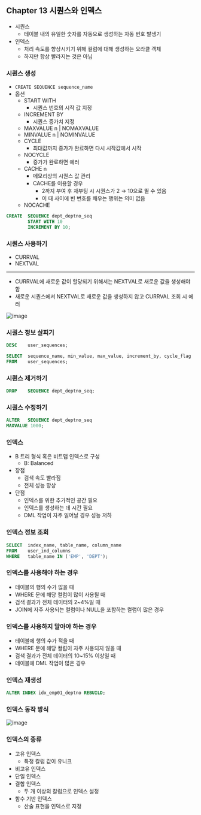 ## Chapter 13 시퀀스와 인덱스

- 시퀀스
    - 테이블 내의 유일한 숫자를 자동으로 생성하는 자동 번호 발생기
- 인덱스
    - 처리 속도를 향상시키기 위해 컬럼에 대해 생성하는 오라클 객체
    - 하지만 항상 빨라지는 것은 아님

### 시퀀스 생성

- `CREATE SEQUENCE sequence_name`
- 옵션
    - START WITH
        - 시퀀스 번호의 시작 값 지정
    - INCREMENT BY
        - 시퀀스 증가치 지정
    - MAXVALUE n | NOMAXVALUE
    - MINVALUE n | NOMINVALUE
    - CYCLE
        - 최대값까지 증가가 완료하면 다시 시작값에서 시작
    - NOCYCLE
        - 증가가 완료하면 에러
    - CACHE n
        - 메모리상의 시퀀스 값 관리
        - CACHE를 이용할 경우
            - 2까지 부여 후 재부팅 시 시퀀스가 2 → 10으로 뛸 수 있음
            - 이 때 사이에 빈 번호를 채우는 행위는 의미 없음
    - NOCACHE

```sql
CREATE  SEQUENCE dept_deptno_seq
        START WITH 10
        INCREMENT BY 10;
```

### 시퀀스 사용하기

- CURRVAL
- NEXTVAL

---

- CURRVAL에 새로운 값이 할당되기 위해서는 NEXTVAL로 새로운 값을 생성해야 함
- 새로운 시퀀스에서 NEXTVAL로 새로운 값을 생성하지 않고 CURRVAL 조회 시 에러

![image](https://github.com/sangeun99/hyundai-it-e-java-fullstack/assets/63828057/ae51a8a2-51cd-4810-a00f-17a849df609a)

### 시퀀스 정보 살피기

```sql
DESC    user_sequences;

SELECT  sequence_name, min_value, max_value, increment_by, cycle_flag
FROM    user_sequences;
```

### 시퀀스 제거하기

```sql
DROP    SEQUENCE dept_deptno_seq;
```

### 시퀀스 수정하기

```sql
ALTER   SEQUENCE dept_deptno_seq
MAXVALUE 1000;
```

### 인덱스

- B 트리 형식 혹은 비트맵 인덱스로 구성
    - B: Balanced
- 장점
    - 검색 속도 빨라짐
    - 전체 성능 향상
- 단점
    - 인덱스를 위한 추가적인 공간 필요
    - 인덱스를 생성하는 데 시간 필요
    - DML 작업이 자주 일어날 경우 성능 저하

### 인덱스 정보 조회

```sql
SELECT  index_name, table_name, column_name
FROM    user_ind_columns
WHERE   table_name IN ('EMP', 'DEPT');
```

### 인덱스를 사용해야 하는 경우

- 테이블의 행의 수가 많을 때
- WHERE 문에 해당 컬럼이 많이 사용될 때
- 검색 결과가 전체 데이터의 2~4%일 때
- JOIN에 자주 사용되는 컬럼이나 NULL을 포함하는 컬럼이 많은 경우

### 인덱스를 사용하지 말아야 하는 경우

- 테이블에 행의 수가 적을 때
- WHERE 문에 해당 컬럼이 자주 사용되지 않을 때
- 검색 결과가 전체 데이터의 10~15% 이상일 때
- 테이블에 DML 작업이 많은 경우

### 인덱스 재생성

```sql
ALTER INDEX idx_emp01_deptno REBUILD;
```

### 인덱스 동작 방식

![image](https://github.com/sangeun99/hyundai-it-e-java-fullstack/assets/63828057/2fd49f92-cf11-44a9-82cf-1ad958ba4ae0)

### 인덱스의 종류

- 고유 인덱스
    - 특정 칼럼 값이 유니크
- 비고유 인덱스
- 단일 인덱스
- 결합 인덱스
    - 두 개 이상의 칼럼으로 인덱스 설정
- 함수 기반 인덱스
    - 산술 표현을 인덱스로 지정